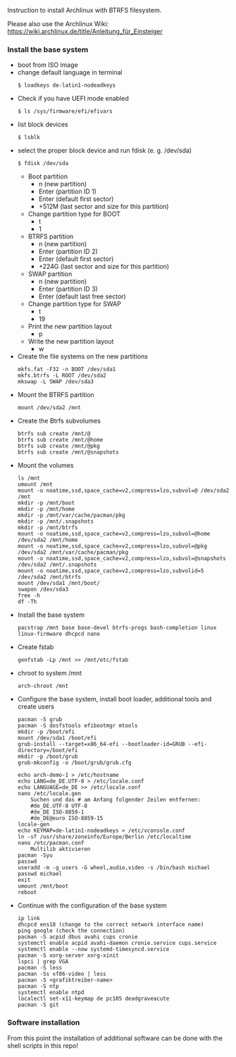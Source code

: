 Instruction to install Archlinux with BTRFS filesystem.

Please also use the Archlinux Wiki: https://wiki.archlinux.de/title/Anleitung_für_Einsteiger

### Install the base system

- boot from ISO image
- change default language in terminal
	```
	$ loadkeys de-latin1-nodeadkeys
	```
- Check if you have UEFI mode enabled
	```
	$ ls /sys/firmware/efi/efivars
	```
- list block devices
	```
	$ lsblk
	```
- select the proper block device and run fdisk (e. g. /dev/sda)
	```
	$ fdisk /dev/sda
	```
	- Boot partition
		- n (new partition)
		- Enter (partition ID 1)
		- Enter (default first sector)
		- +512M (last sector and size for this partition)
	- Change partition type for BOOT
		- t
		- 1
	- BTRFS partition
		- n (new partition)
		- Enter (partition ID 2)
		- Enter (default first sector)
		- +224G (last sector and size for this partition)
	- SWAP partition
		- n (new partition)
		- Enter (partition ID 3)
		- Enter (default last free sector)
	- Change partition type for SWAP
		- t
		- 19
	- Print the new partition layout
		- p
	- Write the new partition layout
		- w
- Create the file systems on the new partitions
	```
	mkfs.fat -F32 -n BOOT /dev/sda1
	mkfs.btrfs -L ROOT /dev/sda2
	mkswap -L SWAP /dev/sda3
	```
- Mount the BTRFS partition
	```
	mount /dev/sda2 /mnt
	```
- Create the Btrfs subvolumes
	```
	btrfs sub create /mnt/@
	btrfs sub create /mnt/@home
	btrfs sub create /mnt/@pkg
	btrfs sub create /mnt/@snapshots
	```
- Mount the volumes
	```
	ls /mnt
	umount /mnt
	mount -o noatime,ssd,space_cache=v2,compress=lzo,subvol=@ /dev/sda2 /mnt
	mkdir -p /mnt/boot
	mkdir -p /mnt/home
	mkdir -p /mnt/var/cache/pacman/pkg
	mkdir -p /mnt/.snapshots
	mkdir -p /mnt/btrfs
	mount -o noatime,ssd,space_cache=v2,compress=lzo,subvol=@home /dev/sda2 /mnt/home
	mount -o noatime,ssd,space_cache=v2,compress=lzo,subvol=@pkg /dev/sda2 /mnt/var/cache/pacman/pkg
	mount -o noatime,ssd,space_cache=v2,compress=lzo,subvol=@snapshots /dev/sda2 /mnt/.snapshots
	mount -o noatime,ssd,space_cache=v2,compress=lzo,subvolid=5 /dev/sda2 /mnt/btrfs
	mount /dev/sda1 /mnt/boot/
	swapon /dev/sda3
	free -h
	df -Th
	```
- Install the base system
	```
	pacstrap /mnt base base-devel btrfs-progs bash-completion linux linux-firmware dhcpcd nano
	```
- Create fstab
	```
	genfstab -Lp /mnt >> /mnt/etc/fstab
	```
- chroot to system /mnt
	```
	arch-chroot /mnt
	```
- Configure the base system, install boot loader, additional tools and create users
	```
	pacman -S grub
	pacman -S dosfstools efibootmgr mtools
	mkdir -p /boot/efi
	mount /dev/sda1 /boot/efi
	grub-install --target=x86_64-efi --bootloader-id=GRUB --efi-directory=/boot/efi
	mkdir -p /boot/grub
	grub-mkconfig -o /boot/grub/grub.cfg
	
	echo arch-demo-1 > /etc/hostname
	echo LANG=de_DE.UTF-8 > /etc/locale.conf
	echo LANGUAGE=de_DE >> /etc/locale.conf
	nano /etc/locale.gen
        Suchen und das # am Anfang folgender Zeilen entfernen:
        #de_DE.UTF-8 UTF-8
        #de_DE ISO-8859-1
        #de_DE@euro ISO-8859-15
	locale-gen
	echo KEYMAP=de-latin1-nodeadkeys > /etc/vconsole.conf
	ln -sf /usr/share/zoneinfo/Europe/Berlin /etc/localtime
	nano /etc/pacman.conf
	    Multilib aktivieren
	pacman -Syu
	passwd
	useradd -m -g users -G wheel,audio,video -s /bin/bash michael
	passwd michael
	exit
	umount /mnt/boot
	reboot
	```
- Continue with the configuration of the base system
	```
	ip link
	dhcpcd ens18 (change to the correct network interface name)
	ping google (check the connection)
	pacman -S acpid dbus avahi cups cronie
	systemctl enable acpid avahi-daemon cronie.service cups.service
	systemctl enable --now systemd-timesyncd.service
	pacman -S xorg-server xorg-xinit
	lspci | grep VGA
	pacman -S less
	pacman -Ss xf86-video | less
	pacman -S <grafiktreiber-name>
	pacman -S ntp
	systemctl enable ntpd
	localectl set-x11-keymap de pc105 deadgraveacute
	pacman -S git
	```

### Software installation

From this point the installation of additional software can be done with the shell scripts in this repo!
